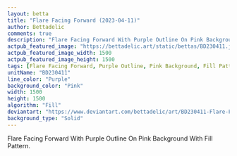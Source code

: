 ```yaml
---
layout: betta
title: "Flare Facing Forward (2023-04-11)"
author: Bettadelic
comments: true
description: "Flare Facing Forward With Purple Outline On Pink Background With Fill Pattern."
actpub_featured_image: "https://bettadelic.art/static/bettas/BD230411.jpg"
actpub_featured_image_width: 1500
actpub_featured_image_height: 1500
tags: [Flare Facing Forward, Purple Outline, Pink Background, Fill Pattern, April 2023]
unitName: "BD230411"
line_color: "Purple"
background_color: "Pink"
width: 1500
height: 1500
algorithm: "Fill"
deviantart: "https://www.deviantart.com/bettadelic/art/BD230411-Flare-Facing-Forward-2023-04-11-957674422"
background_type: "Solid"
---
```


Flare Facing Forward With Purple Outline On Pink Background With Fill Pattern.
